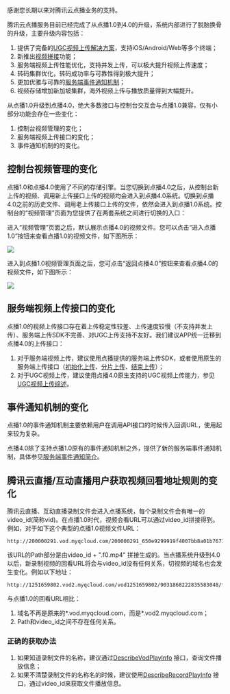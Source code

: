 感谢您长期以来对腾讯云点播业务的支持。

腾讯云点播服务目前已经完成了从点播1.0到4.0的升级，系统内部进行了脱胎换骨的升级，主要升级内容包括：

1. 提供了完备的[UGC视频上传解决方案](/document/product/266/7835)，支持iOS/Android/Web等多个终端；
1. 新推出[视频拼接](/document/product/266/7821)功能；
1. 服务端视频上传性能优化，支持并发上传，可以极大提升视频上传速度；
1. 转码集群优化，转码成功率与可靠性得到极大提升；
1. 更加优雅与可靠的[服务端事件通知机制](/document/product/266/7829)；
1. 视频存储增加新加坡集群，海外视频上传与播放质量得到大幅提升。

从点播1.0升级到点播4.0，绝大多数接口与控制台交互会与点播1.0兼容，仅有小部分功能会存在一些变化：

1. 控制台视频管理的变化；
1. 服务端视频上传接口的变化；
1. 事件通知机制的的变化。

## 控制台视频管理的变化

点播1.0和点播4.0使用了不同的存储引擎。当您切换到点播4.0之后，从控制台新上传的视频、调用新上传接口上传的视频均会进入到点播4.0系统。切换到点播4.0之前的历史文件、调用老上传接口上传的文件，依然会进入到点播1.0系统。控制台的“视频管理”页面为您提供了在两套系统之间进行切换的入口：

进入“视频管理”页面之后，默认展示点播4.0的视频文件。您可以点击“进入点播1.0”按钮来查看点播1.0的视频文件，如下图所示：

![](//mc.qcloudimg.com/static/img/2b4534a1e35c8a0325c04ce3542b80e8/image.png)


进入到点播1.0视频管理页面之后，您可点击“返回点播4.0”按钮来查看点播4.0的视频文件，如下图所示：

![](//mc.qcloudimg.com/static/img/a9d09b0be77e8974d0d7222fb9b3627a/image.png)

## 服务端视频上传接口的变化

点播1.0的视频上传接口存在着上传稳定性较差、上传速度较慢（不支持并发上传）、服务端上传SDK不完善、对UGC上传支持不友好。我们建议APP统一迁移到点播4.0的上传接口：

1. 对于服务端视频上传，建议使用点播提供的服务端上传SDK，或者使用原生的服务端上传接口（[初始化上传](/document/product/266/7809)、[分片上传](/document/product/266/7810)、[结束上传](/document/product/266/7811)）；
1. 对于UGC视频上传，建议使用点播4.0原生支持的UGC视频上传能力，参见[UGC视频上传综述](/document/product/266/7835)。

## 事件通知机制的变化
点播1.0的事件通知机制主要依赖用户在调用API接口的时候传入回调URL，使用起来较为复杂。

点播4.0除了支持点播1.0原有的事件通知机制之外，提供了新的服务端事件通知机制，具体参见[服务端事件通知简介](/document/product/266/7829)。

## 腾讯云直播/互动直播用户获取视频回看地址规则的变化

腾讯云直播、互动直播录制文件会进入点播系统，每个录制文件会有唯一的video_id(简称vid)。在点播1.0时代，视频会看URL可以通过video_id拼接得到。例如，对于如下这个典型的点播1.0视频文件URL：

```
http://200000291.vod.myqcloud.com/200000291_650e9299919f4007bb8a01b7671f0e20.f0.mp4
```

该URL的Path部分是由video_id + ".f0.mp4" 拼接生成的。当点播系统升级到4.0以后，新录制视频的回看URL将会与video_id没有任何关系，切视频的域名也会发生变化。例如以下地址：

```
http://1251659802.vod2.myqcloud.com/vod1251659802/9031868222835583048/f0.flv
```

与点播1.0的回看URL相比：

1. 域名不再是原来的*.vod.myqcloud.com，而是*.vod2.myqcloud.com；
2. Path和video_id之间不存在任何关系。

### 正确的获取办法

1. 如果知道录制文件的名称，建议通过[DescribeVodPlayInfo](https://www.qcloud.com/document/product/266/1373) 接口，查询文件播放信息；
1. 如果不清楚录制文件的名称名的时候，建议使用[DescribeRecordPlayInfo](https://www.qcloud.com/document/product/266/2331) 接口，通过video_id来获取文件播放信息。